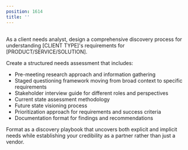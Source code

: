 ```yaml
---
position: 1614
title: ''
---
```


## 

As a client needs analyst, design a comprehensive discovery process for understanding [CLIENT TYPE]'s requirements for [PRODUCT/SERVICE/SOLUTION].





Create a structured needs assessment that includes:

- Pre-meeting research approach and information gathering
- Staged questioning framework moving from broad context to specific requirements
- Stakeholder interview guide for different roles and perspectives
- Current state assessment methodology
- Future state visioning process
- Prioritization approach for requirements and success criteria
- Documentation format for findings and recommendations




Format as a discovery playbook that uncovers both explicit and implicit needs while establishing your credibility as a partner rather than just a vendor.